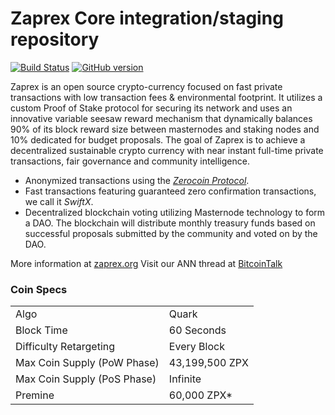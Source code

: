 Zaprex Core integration/staging repository
=====================================

[![Build Status](https://travis-ci.org/Zaprex-Project/Zaprex.svg?branch=master)](https://travis-ci.org/Zaprex-Project/Zaprex) [![GitHub version](https://badge.fury.io/gh/Zaprex-Project%2FZaprex.svg)](https://badge.fury.io/gh/Zaprex-Project%2FZaprex)

Zaprex is an open source crypto-currency focused on fast private transactions with low transaction fees & environmental footprint.  It utilizes a custom Proof of Stake protocol for securing its network and uses an innovative variable seesaw reward mechanism that dynamically balances 90% of its block reward size between masternodes and staking nodes and 10% dedicated for budget proposals. The goal of Zaprex is to achieve a decentralized sustainable crypto currency with near instant full-time private transactions, fair governance and community intelligence.
- Anonymized transactions using the [_Zerocoin Protocol_](http://www.zaprex.org/zzpx).
- Fast transactions featuring guaranteed zero confirmation transactions, we call it _SwiftX_.
- Decentralized blockchain voting utilizing Masternode technology to form a DAO. The blockchain will distribute monthly treasury funds based on successful proposals submitted by the community and voted on by the DAO.

More information at [zaprex.org](http://www.zaprex.org) Visit our ANN thread at [BitcoinTalk](http://www.bitcointalk.org/index.php?topic=1262920)

### Coin Specs
<table>
<tr><td>Algo</td><td>Quark</td></tr>
<tr><td>Block Time</td><td>60 Seconds</td></tr>
<tr><td>Difficulty Retargeting</td><td>Every Block</td></tr>
<tr><td>Max Coin Supply (PoW Phase)</td><td>43,199,500 ZPX</td></tr>
<tr><td>Max Coin Supply (PoS Phase)</td><td>Infinite</td></tr>
<tr><td>Premine</td><td>60,000 ZPX*</td></tr>
</table>


